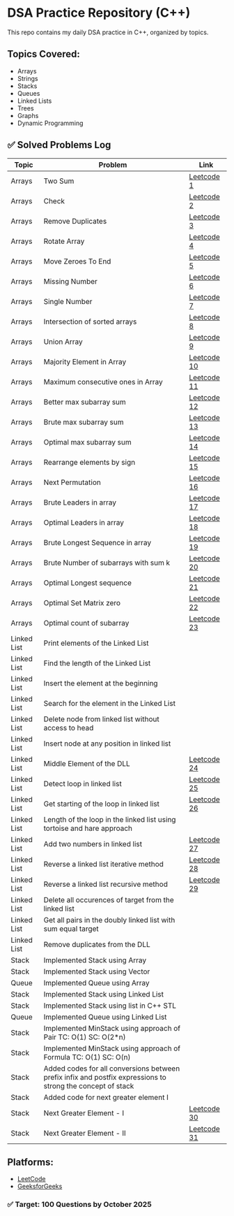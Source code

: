 # DSA Practice Repository (C++)

This repo contains my daily DSA practice in C++, organized by topics.

## Topics Covered:
- Arrays
- Strings
- Stacks
- Queues
- Linked Lists
- Trees
- Graphs
- Dynamic Programming

## ✅ Solved Problems Log

| Topic  | Problem | Link |
|--------|---------|------|
| Arrays | Two Sum | [Leetcode 1](https://leetcode.com/problems/two-sum/) |
| Arrays | Check   | [Leetcode 2](https://leetcode.com/problems/check-if-array-is-sorted-and-rotated/) |
| Arrays | Remove Duplicates | [Leetcode 3](https://leetcode.com/problems/remove-duplicates-from-sorted-arrays/) |
| Arrays | Rotate Array | [Leetcode 4](https://leetcode.com/problems/rotate-array/) |
| Arrays | Move Zeroes To End | [Leetcode 5](https://leetcode.com/problems/move-zeroes/) |
| Arrays | Missing Number | [Leetcode 6](https://leetcode.com/problems/missing-number/) |
| Arrays | Single Number | [Leetcode 7](https://leetcode.com/problems/single-number/) |
| Arrays | Intersection of sorted arrays | [Leetcode 8](https://leetcode.com/problems/intersection-of-array/) |
| Arrays | Union Array | [Leetcode 9](https://leetcode.com/problems/union-array/) |
| Arrays | Majority Element in Array | [Leetcode 10](https://leetcode.com/problems/majority-element/) |
| Arrays | Maximum consecutive ones in Array | [Leetcode 11](https://leetcode.com/problems/max-consecutive-ones/) |
| Arrays | Better max subarray sum | [Leetcode 12](https://leetcode.com/problems/max-subarray-sum/) |
| Arrays | Brute max subarray sum | [Leetcode 13](https://leetcode.com/problems/max-subarray-sum/) |
| Arrays | Optimal max subarray sum| [Leetcode 14](https://leetcode.com/problems/max-subarray-sum/) |
| Arrays | Rearrange elements by sign | [Leetcode 15](https://leetcode.com/problems/rearrange-array-elements-by-sign/) |
| Arrays | Next Permutation | [Leetcode 16](https://leetcode.com/problems/next-permutation/) |
| Arrays | Brute Leaders in array | [Leetcode 17](https://leetcode.com/problems/leaders-in-array/) |
| Arrays | Optimal Leaders in array | [Leetcode 18](https://leetcode.com/problems/leaders-in-array/) |
| Arrays | Brute Longest Sequence in array | [Leetcode 19](https://leetcode.com/problems/longest-consecutive-sequence/) |
| Arrays | Brute Number of subarrays with sum k | [Leetcode 20](https://leetcode.com/problems/subarray-sum-equals-k/) |
| Arrays | Optimal Longest sequence | [Leetcode 21](https://leetcode.com/problems/longest-consecutive-sequence/) |
| Arrays | Optimal Set Matrix zero | [Leetcode 22](https://leetcode.com/problems/set-matrix-zeroes/) |
| Arrays | Optimal count of subarray | [Leetcode 23](https://leetcode.com/problems/subarray-sum-equals-k/) |
| Linked List | Print elements of the Linked List | 
| Linked List | Find the length of the Linked List | 
| Linked List | Insert the element at the beginning | 
| Linked List | Search for the element in the Linked List | 
| Linked List | Delete node from linked list without access to head |
| Linked List | Insert node at any position in linked list |
| Linked List | Middle Element of the DLL | [Leetcode 24](https://leetcode.com/problems/middle-of-the-linked-list/) |
| Linked List | Detect loop in linked list | [Leetcode 25](https://leetcode.com/problems/linked-list-cycle/) |
| Linked List | Get starting of the loop in linked list | [Leetcode 26](https://leetcode.com/problems/inked-list-cycle-ii/) |
| Linked List | Length of the loop in the linked list using tortoise and hare approach |
| Linked List | Add two numbers in linked list| [Leetcode 27](https://leetcode.com/problems/add-two-numbers/) |
| Linked List | Reverse a linked list iterative method | [Leetcode 28](https://leetcode.com/problems/reverse-linked-list/) |
| Linked List | Reverse a linked list recursive method | [Leetcode 29](https://leetcode.com/problems/reverse-linked-list/) |
| Linked List | Delete all occurences of target from the linked list |
| Linked List | Get all pairs in the doubly linked list with sum equal target |
| Linked List | Remove duplicates from the DLL |
| Stack | Implemented Stack using Array |
| Stack | Implemented Stack using Vector |
| Queue | Implemented Queue using Array |
| Stack | Implemented Stack using Linked List |
| Stack | Implemented Stack using list in C++ STL |
| Queue | Implemented Queue using Linked List |
| Stack | Implemented MinStack using approach of Pair TC: O(1)  SC: O(2*n) |
| Stack | Implemented MinStack using approach of Formula TC: O(1)  SC: O(n) |
| Stack | Added codes for all conversions between prefix infix and postfix expressions to strong the concept of stack |
| Stack | Added code for next greater element I |
| Stack | Next Greater Element - I | [Leetcode 30](https://leetcode.com/problems/next-greater-element-i/) |
| Stack | Next Greater Element - II | [Leetcode 31](https://leetcode.com/problems/next-greater-element-ii/) |

## Platforms:
- [LeetCode](https://leetcode.com/)
- [GeeksforGeeks](https://auth.geeksforgeeks.org/)

### ✅ Target: 100 Questions by October 2025
